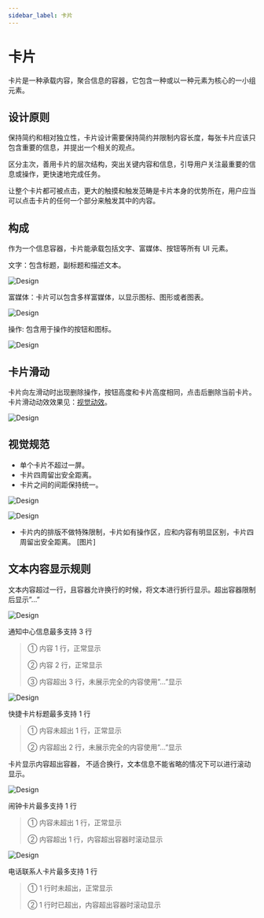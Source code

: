 ```yaml
---
sidebar_label: 卡片
---
```


# 卡片  

卡片是一种承载内容，聚合信息的容器，它包含一种或以一种元素为核心的一小组元素。

## 设计原则  

保持简约和相对独立性，卡片设计需要保持简约并限制内容长度，每张卡片应该只包含重要的信息，并提出一个相关的观点。  

区分主次，善用卡片的层次结构，突出关键内容和信息，引导用户关注最重要的信息或操作，更快速地完成任务。  

让整个卡片都可被点击，更大的触摸和触发范畴是卡片本身的优势所在，用户应当可以点击卡片的任何一个部分来触发其中的内容。

## 构成  

作为一个信息容器，卡片能承载包括文字、富媒体、按钮等所有 UI 元素。

文字：包含标题，副标题和描述文本。  

![Design](/img/design/73e9f5169007382d964b54f78c36bca4.png)  

富媒体：卡片可以包含多样富媒体，以显示图标、图形或者图表。  

![Design](/img/design/4d47e4c3af34595c73b3ebb03cd39fc2.png)  

操作: 包含用于操作的按钮和图标。  

![Design](/img/design/ec679ea1c8898c9d0be6c5be76ac3909.png)

## 卡片滑动  

卡片向左滑动时出现删除操作，按钮高度和卡片高度相同，点击后删除当前卡片。卡片滑动动效效果见：[视觉动效](../visual/animations.md#动效)。

![Design](/img/design/card-swipe.png)

## 视觉规范  

- 单个卡片不超过一屏。
- 卡片四周留出安全距离。
- 卡片之间的间距保持统一。  

![Design](/img/design/3279af92a10ea0b802e9f12d33a257ae.png)

![Design](/img/design/card-visual-specifications_2.png)

- 卡片内的排版不做特殊限制，卡片如有操作区，应和内容有明显区别，卡片四周留出安全距离。
[图片]

## 文本内容显示规则  

文本内容超过一行，且容器允许换行的时候，将文本进行折行显示。超出容器限制后显示”...”  

![Design](/img/design/text-regulation_1.png) 

通知中心信息最多支持 3 行  

>① 内容 1 行，正常显示
>
>② 内容 2 行，正常显示
>
>③ 内容超出 3 行，未展示完全的内容使用”...”显示  

![Design](/img/design/text-regulation_2.png)

快捷卡片标题最多支持 1 行  

>① 内容未超出 1 行，正常显示
>
>② 内容超出 2 行，未展示完全的内容使用”...”显示

卡片显示内容超出容器， 不适合换行，文本信息不能省略的情况下可以进行滚动显示。  

![Design](/img/design/text-regulation_3.png)

闹钟卡片最多支持 1 行  

>① 内容未超出 1 行，正常显示
>
>② 内容超出 1 行，内容超出容器时滚动显示  

![Design](/img/design/text-regulation_4.png)

电话联系人卡片最多支持 1 行  

>① 1 行时未超出，正常显示
>
>② 1 行时已超出，内容超出容器时滚动显示
